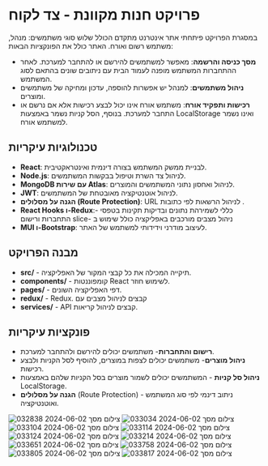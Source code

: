# פרויקט חנות מקוונת - צד לקוח

במסגרת הפרויקט פיתחתי אתר אינטרנט מתקדם הכולל שלוש סוגי משתמשים: מנהל, משתמש רשום ואורח. האתר כולל את הפונקציות הבאות:

- **מסך כניסה והרשמה**: מאפשר למשתמשים להירשם או להתחבר למערכת. לאחר ההתחברות המשתמש מופנה לעמוד הבית עם ניתובים שונים בהתאם לסוג המשתמש.
- **ניהול משתמשים**: למנהל יש אפשרות להוספה, עדכון ומחיקה של משתמשים ומוצרים.
- **רכישות ותפקיד אורח**: משתמש אורח אינו יכול לבצע רכישות אלא אם נרשם או התחבר למערכת. בנוסף, הסל קניות נשמר באמצעות LocalStorage ואינו נשמר למשתמש אורח.

## טכנולוגיות עיקריות

- **React**: לבניית ממשק המשתמש בצורה דינמית ואינטראקטיבית.
- **Node.js**: לניהול צד השרת וטיפול בבקשות המשתמשים.
- **MongoDB עם שירות Atlas**: לניהול ואחסון נתוני המשתמשים והמוצרים.
- **JWT**: לניהול אוטנטיקציה מאובטחת של המשתמשים.
- **הגנה על מסלולים (Route Protection)**: URL לניהול הרשאות לפי כתובות .
- **React Hooks ו-Redux**:-  כללי לשמירהת נתונים ובדיקות תקינות בטפסי התחברות ורישום slice- ניהול מצבים מורכבים באפליקציה כולל שימוש ב
- **MUI ו-Bootstrap**: לעיצוב מודרני וידידותי למשתמש של האתר.
## מבנה הפרויקט
- **src/** - תיקייה המכילה את כל קבצי המקור של האפליקציה.
- **components/** - קומפוננטות React לשימוש חוזר.
- **pages/** - דפי האפליקציה השונים.
- **redux/** - Redux. קבצים לניהול מצבים עם
- **services/** - API קבצים לניהול קריאות.
 ## פונקציות עיקריות
- **רישום והתחברות**- משתמשים יכולים להירשם ולהתחבר למערכת.
- **ניהול מוצרים**- משתמשים יכולים לצפות במוצרים, להוסיף לסל הקניות ולבצע רכישות.
- **ניהול סל קניות** - המשתמשים יכולים לשמור מוצרים בסל הקניות שלהם באמצעות LocalStorage.
- **הגנה על מסלולים** (Route Protection) - ניתוב דינמי לפי סוג המשתמש ואוטנטיקציה.


![צילום מסך 2024-06-02 032838](https://github.com/ShiraKedem/FlormarReact/assets/150906665/0ad30d1d-deda-4b32-995b-bc27fa8f67da)
![צילום מסך 2024-06-02 033034](https://github.com/ShiraKedem/FlormarReact/assets/150906665/7462220b-bfc6-4a1e-a0b2-a30ae1f0c8c1)
![צילום מסך 2024-06-02 033104](https://github.com/ShiraKedem/FlormarReact/assets/150906665/0f26b854-130d-4250-8df0-fdd57b82d425)
![צילום מסך 2024-06-02 033114](https://github.com/ShiraKedem/FlormarReact/assets/150906665/2172060f-d40c-4ff3-a073-30c80952f508)
![צילום מסך 2024-06-02 033124](https://github.com/ShiraKedem/FlormarReact/assets/150906665/9531249d-8741-4cf3-b858-f3d160b25627)
![צילום מסך 2024-06-02 033214](https://github.com/ShiraKedem/FlormarReact/assets/150906665/73b3f156-496e-4968-9f59-f0422f3d0cb5)
![צילום מסך 2024-06-02 033651](https://github.com/ShiraKedem/FlormarReact/assets/150906665/7a9f13c8-d112-4ebf-bf48-9ba99b5dc302)
![צילום מסך 2024-06-02 033758](https://github.com/ShiraKedem/FlormarReact/assets/150906665/d034d5a4-b54d-476c-90c1-cf5f03035069)
![צילום מסך 2024-06-02 033805](https://github.com/ShiraKedem/FlormarReact/assets/150906665/645f5dad-0530-4dea-a7ef-f941a342cdbc)
![צילום מסך 2024-06-02 033817](https://github.com/ShiraKedem/FlormarReact/assets/150906665/0cb0d151-cd03-4298-8cca-9661be48be43)
